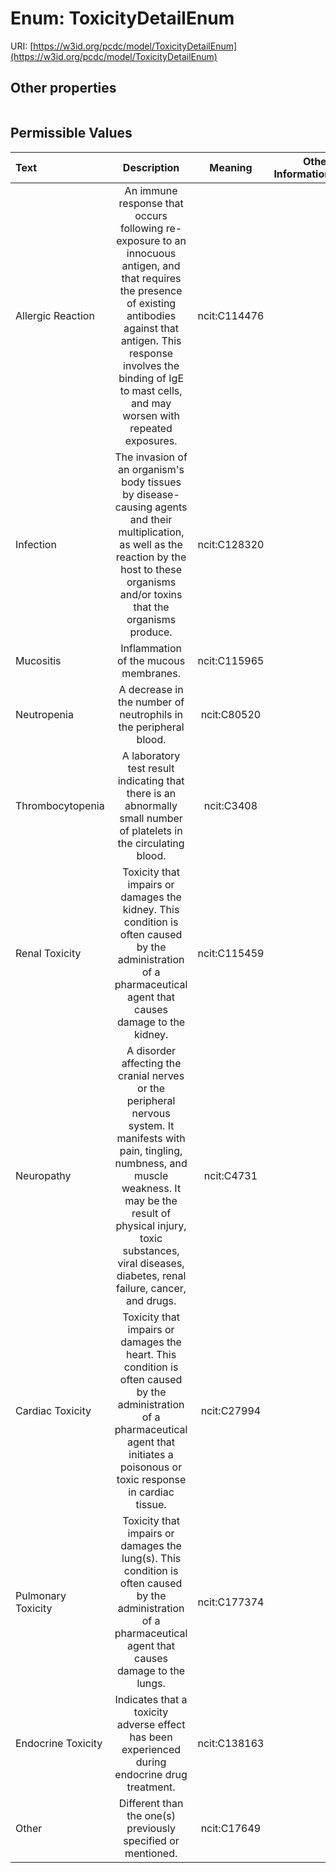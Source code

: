 
# Enum: ToxicityDetailEnum




URI: [https://w3id.org/pcdc/model/ToxicityDetailEnum](https://w3id.org/pcdc/model/ToxicityDetailEnum)


## Other properties

|  |  |  |
| --- | --- | --- |

## Permissible Values

| Text | Description | Meaning | Other Information |
| :--- | :---: | :---: | ---: |
| Allergic Reaction | An immune response that occurs following re-exposure to an innocuous antigen, and that requires the presence of existing antibodies against that antigen. This response involves the binding of IgE to mast cells, and may worsen with repeated exposures. | ncit:C114476 |  |
| Infection | The invasion of an organism's body tissues by disease-causing agents and their multiplication, as well as the reaction by the host to these organisms and/or toxins that the organisms produce. | ncit:C128320 |  |
| Mucositis | Inflammation of the mucous membranes. | ncit:C115965 |  |
| Neutropenia | A decrease in the number of neutrophils in the peripheral blood. | ncit:C80520 |  |
| Thrombocytopenia | A laboratory test result indicating that there is an abnormally small number of platelets in the circulating blood. | ncit:C3408 |  |
| Renal Toxicity | Toxicity that impairs or damages the kidney. This condition is often caused by the administration of a pharmaceutical agent that causes damage to the kidney. | ncit:C115459 |  |
| Neuropathy | A disorder affecting the cranial nerves or the peripheral nervous system. It manifests with pain, tingling, numbness, and muscle weakness. It may be the result of physical injury, toxic substances, viral diseases, diabetes, renal failure, cancer, and drugs. | ncit:C4731 |  |
| Cardiac Toxicity | Toxicity that impairs or damages the heart. This condition is often caused by the administration of a pharmaceutical agent that initiates a poisonous or toxic response in cardiac tissue. | ncit:C27994 |  |
| Pulmonary Toxicity | Toxicity that impairs or damages the lung(s). This condition is often caused by the administration of a pharmaceutical agent that causes damage to the lungs. | ncit:C177374 |  |
| Endocrine Toxicity | Indicates that a toxicity adverse effect has been experienced during endocrine drug treatment. | ncit:C138163 |  |
| Other | Different than the one(s) previously specified or mentioned. | ncit:C17649 |  |

